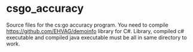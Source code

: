 # csgo_accuracy

Source files for the cs:go accuracy program. You need to compile https://github.com/EHVAG/demoinfo library for C#. 
Library, compiled c# executable and compiled java executable must be all in same directory to work. 
